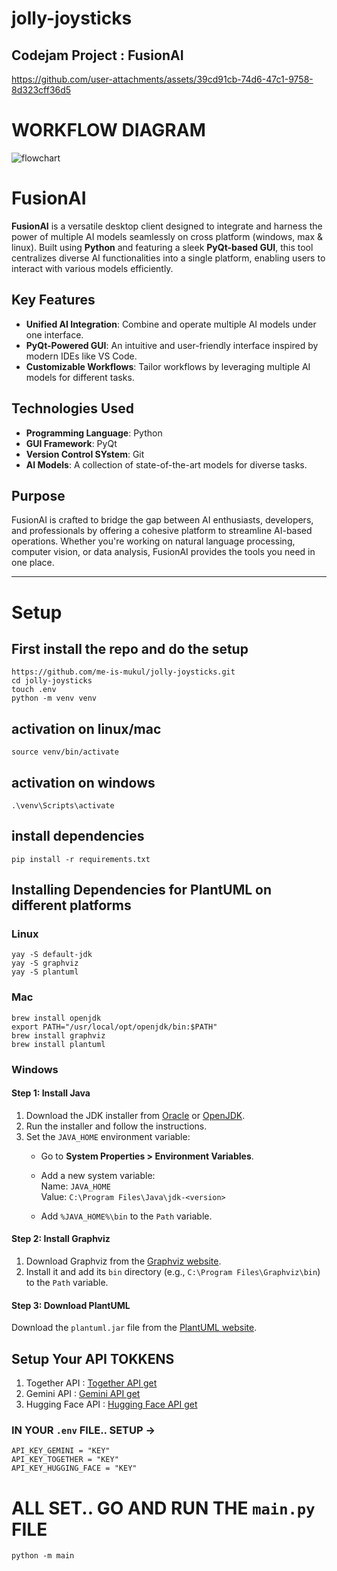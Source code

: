 # jolly-joysticks
## Codejam Project : FusionAI
https://github.com/user-attachments/assets/39cd91cb-74d6-47c1-9758-8d323cff36d5

# WORKFLOW DIAGRAM
![flowchart](https://github.com/user-attachments/assets/5b353b56-224b-470b-b346-d57cae0463df)
# FusionAI

**FusionAI** is a versatile desktop client designed to integrate and harness the power of multiple AI models seamlessly on cross platform (windows, max & linux). Built using **Python** and featuring a sleek **PyQt-based GUI**, this tool centralizes diverse AI functionalities into a single platform, enabling users to interact with various models efficiently. 

## Key Features

- **Unified AI Integration**: Combine and operate multiple AI models under one interface.
- **PyQt-Powered GUI**: An intuitive and user-friendly interface inspired by modern IDEs like VS Code.
- **Customizable Workflows**: Tailor workflows by leveraging multiple AI models for different tasks.

## Technologies Used

- **Programming Language**: Python
- **GUI Framework**: PyQt
- **Version Control SYstem**: Git
- **AI Models**: A collection of state-of-the-art models for diverse tasks.

## Purpose

FusionAI is crafted to bridge the gap between AI enthusiasts, developers, and professionals by offering a cohesive platform to streamline AI-based operations. Whether you're working on natural language processing, computer vision, or data analysis, FusionAI provides the tools you need in one place.
<hr>

# Setup

## First install the repo and do the setup
```
https://github.com/me-is-mukul/jolly-joysticks.git
cd jolly-joysticks
touch .env
python -m venv venv
```
## activation on linux/mac
```
source venv/bin/activate
```
## activation on windows 
```
.\venv\Scripts\activate
```
## install dependencies 
```
pip install -r requirements.txt
```
## Installing Dependencies for PlantUML on different platforms
### Linux 
```
yay -S default-jdk
yay -S graphviz
yay -S plantuml
```
### Mac
```
brew install openjdk
export PATH="/usr/local/opt/openjdk/bin:$PATH"
brew install graphviz
brew install plantuml
```

### Windows
#### Step 1: Install Java
1. Download the JDK installer from [Oracle](https://www.oracle.com/java/technologies/javase-downloads.html) or [OpenJDK](https://jdk.java.net/).
2. Run the installer and follow the instructions.
3. Set the `JAVA_HOME` environment variable:
   - Go to **System Properties > Environment Variables**.


   - Add a new system variable:  
     Name: `JAVA_HOME`  
     Value: `C:\Program Files\Java\jdk-<version>`  
   - Add `%JAVA_HOME%\bin` to the `Path` variable.

#### Step 2: Install Graphviz
1. Download Graphviz from the [Graphviz website](https://graphviz.gitlab.io/_pages/Download/Download_windows.html).
2. Install it and add its `bin` directory (e.g., `C:\Program Files\Graphviz\bin`) to the `Path` variable.

#### Step 3: Download PlantUML
Download the `plantuml.jar` file from the [PlantUML website](https://plantuml.com/download).

## Setup Your API TOKKENS
1. Together API : [Together API get](https://www.together.ai/)
2. Gemini API : [Gemini API get](https://ai.google.dev/gemini-api/docs/api-key)
3. Hugging Face API : [Hugging Face API get](https://huggingface.co/docs/huggingface_hub/index)
### IN YOUR `.env` FILE.. SETUP ->
```
API_KEY_GEMINI = "KEY"
API_KEY_TOGETHER = "KEY"
API_KEY_HUGGING_FACE = "KEY"
```

# ALL SET.. GO AND RUN THE `main.py` FILE

```
python -m main
```
